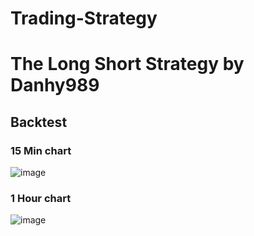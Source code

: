 # Trading-Strategy

# The Long Short Strategy by Danhy989
## Backtest
### 15 Min chart
![image](https://user-images.githubusercontent.com/24559824/123744091-7278ff80-d8d8-11eb-98ea-e7afb58b81cc.png)
### 1 Hour chart
![image](https://user-images.githubusercontent.com/24559824/123745005-d2bc7100-d8d9-11eb-9750-d215f61247fd.png)

